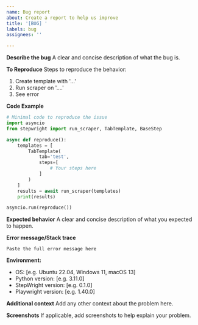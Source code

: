 ```yaml
---
name: Bug report
about: Create a report to help us improve
title: '[BUG] '
labels: bug
assignees: ''

---
```


**Describe the bug**
A clear and concise description of what the bug is.

**To Reproduce**
Steps to reproduce the behavior:
1. Create template with '...'
2. Run scraper on '....'
3. See error

**Code Example**
```python
# Minimal code to reproduce the issue
import asyncio
from stepwright import run_scraper, TabTemplate, BaseStep

async def reproduce():
    templates = [
        TabTemplate(
            tab='test',
            steps=[
                # Your steps here
            ]
        )
    ]
    results = await run_scraper(templates)
    print(results)

asyncio.run(reproduce())
```

**Expected behavior**
A clear and concise description of what you expected to happen.

**Error message/Stack trace**
```
Paste the full error message here
```

**Environment:**
 - OS: [e.g. Ubuntu 22.04, Windows 11, macOS 13]
 - Python version: [e.g. 3.11.0]
 - StepWright version: [e.g. 0.1.0]
 - Playwright version: [e.g. 1.40.0]

**Additional context**
Add any other context about the problem here.

**Screenshots**
If applicable, add screenshots to help explain your problem.

